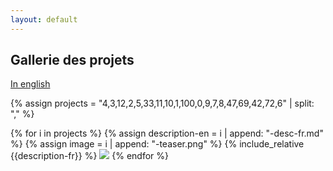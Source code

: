 ```yaml
---
layout: default
---
```


## Gallerie des projets

[In english](./index.html)

{% assign projects = "4,3,12,2,5,33,11,10,1,100,0,9,7,8,47,69,42,72,6" | split: "," %}

{% for i in projects %}
  {% assign description-en = i | append: "-desc-fr.md" %}
  {% assign image = i | append: "-teaser.png" %}
  {% include_relative {{description-fr}} %}
  ![]({{image}})
{% endfor %} 


<!-- {% include_relative 0-desc-fr.md %} -->